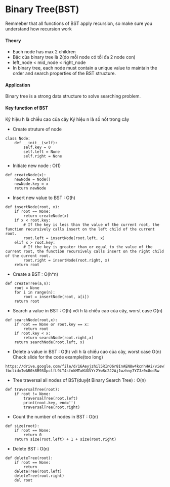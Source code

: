 # Binary Tree(BST)

Remmeber that all functions of BST apply recursion, so make sure you understand how recursion work

#### Theory
- Each node has max 2 children
- Bậc của binary tree là 2(do mỗi node có tối đa 2 node con)
- left_node < mid_node < right_node
- In binary tree, each node must contain a unique value to maintain the order and search properties of the BST structure.

#### Application

Binary tree is a strong data structure to solve searching problem. 

#### Key function of BST
Ký hiệu h là chiều cao của cây
Ký hiệu n là số nốt trong cây

- Create struture of node
```
class Node:
    def __init__(self):
        self.key = 0
        self.left = None
        self.right = None
```
- Initiate new node : O(1)
```
def createNode(x):
    newNode = Node()
    newNode.key = x
    return newNode
```
- Insert new value to BST : O(h)
```
def insertNode(root, x):
    if root == None:
        return createNode(x)
    if x < root.key: 
        # If the key is less than the value of the current root, the function recursively calls insert on the left child of the current root.
        root.left = insertNode(root.left, x)
    elif x > root.key:
        # If the key is greater than or equal to the value of the current root, the function recursively calls insert on the right child of the current root.
        root.right = insertNode(root.right, x)
    return root
```
- Create a BST : O(h*n)
```
def createTree(a,n):
    root = None
    for i in range(n):
        root = insertNode(root, a[i])
    return root
```
- Search a value in BST : O(h) với h là chiều cao của cây, worst case O(n)
```
def searchNode(root,x):
    if root == None or root.key == x:
        return root
    if root.key < x:
        return searchNode(root.right,x)
    return searchNode(root.left, x)
```
- Delete a value in BST : O(h) với h là chiều cao của cây, worst case O(n)
Check slide for the code example(too long)
```
https://drive.google.com/file/d/16Aeyjzhil5RInO6r8InAEN8w4kcnhHAi/view?fbclid=IwAR0k8B93OpclfL9LT4sfnkMTxKUXVYr2Yw8c2J2Aj1wzhny7YZJz0x8od5w
```
- Tree traversal all nodes of BST(duyệt Binary Search Tree) : O(n)
```
def traversalTree(root):
    if root != None:
        traversalTree(root.left)
        print(root.key, end='')
        traversalTree(root.right)
```
- Count the number of nodes in BST : O(n)
```
def size(root):
    if root == None:
        return 0
    return size(root.left) + 1 + size(root.right)
```
- Delete BST : O(n)
```
def deleteTree(root):
    if root == None:
        return
    deleteTree(root.left)
    deleteTree(root.right)
    del root
```





